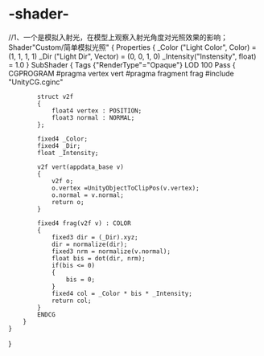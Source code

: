 # -shader-
//1、一个是模拟入射光，在模型上观察入射光角度对光照效果的影响；
Shader"Custom/简单模拟光照"
{
	Properties
	{
		_Color ("Light Color", Color) = (1, 1, 1, 1)
		_Dir ("Light Dir", Vector) = (0, 0, 1, 0)
		_Intensity("Instensity", float) = 1.0
	}
	SubShader
	{
		Tags {"RenderType"="Opaque"}
		LOD 100
		Pass
		{
			CGPROGRAM
			#pragma vertex vert
			#pragma fragment frag
			#include "UnityCG.cginc"

			struct v2f
			{
				float4 vertex : POSITION;
				float3 normal : NORMAL;
			};

			fixed4 _Color;
			fixed4 _Dir;
			float _Intensity;

			v2f vert(appdata_base v)
			{
				v2f o;
				o.vertex =UnityObjectToClipPos(v.vertex);
				o.normal = v.normal;
				return o;
			}

			fixed4 frag(v2f v) : COLOR
			{
				fixed3 dir = (_Dir).xyz;
				dir = normalize(dir);
				fixed3 nrm = normalize(v.normal);
				float bis = dot(dir, nrm);
				if(bis <= 0)
				{
					bis = 0;
				}
				fixed4 col = _Color * bis * _Intensity;
				return col;
			}
			ENDCG
		}
	}
}
